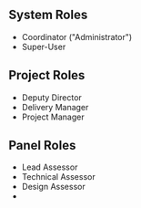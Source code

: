 ﻿## System Roles

- Coordinator ("Administrator")
- Super-User

## Project Roles

- Deputy Director
- Delivery Manager
- Project Manager

## Panel Roles

- Lead Assessor
- Technical Assessor
- Design Assessor
- 
